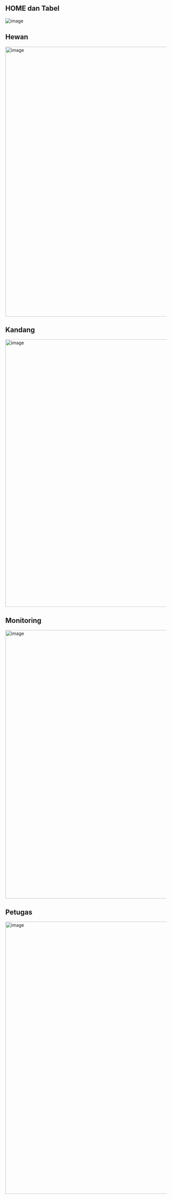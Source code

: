 ## HOME dan Tabel
![image](https://github.com/user-attachments/assets/7e634b34-97c5-473f-988e-417d48ef5434)

## Hewan
<img width="840" alt="image" src="https://github.com/user-attachments/assets/00c86ca2-2c17-4955-bfbe-1773050c15f6" />

## Kandang
<img width="833" alt="image" src="https://github.com/user-attachments/assets/3d456cec-95f7-4620-927f-3423f9fd52ec" />

## Monitoring
<img width="836" alt="image" src="https://github.com/user-attachments/assets/6c5551e2-2cc3-4ffd-b4ae-31bbe7f64763" />

## Petugas
<img width="847" alt="image" src="https://github.com/user-attachments/assets/df99a268-42b5-4c4c-a03c-6bd0992e4cf4" />
